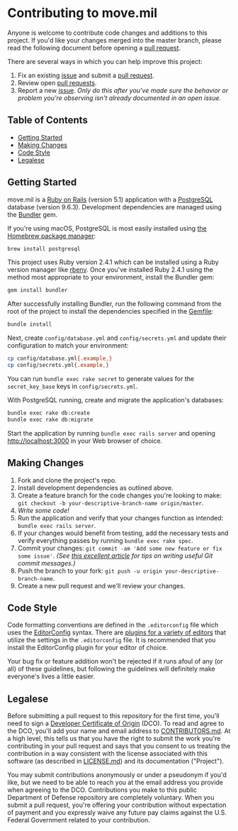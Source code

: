 # Contributing to move.mil

Anyone is welcome to contribute code changes and additions to this project. If you'd like your changes merged into the master branch, please read the following document before opening a [pull request][pulls].

There are several ways in which you can help improve this project:

1. Fix an existing [issue][issues] and submit a [pull request][pulls].
1. Review open [pull requests][pulls].
1. Report a new [issue][issues]. _Only do this after you've made sure the behavior or problem you're observing isn't already documented in an open issue._

## Table of Contents

- [Getting Started](#getting-started)
- [Making Changes](#making-changes)
- [Code Style](#code-style)
- [Legalese](#legalese)

## Getting Started

move.mil is a [Ruby on Rails](http://rubyonrails.org) (version 5.1) application with a [PostgreSQL](https://www.postgresql.org) database (version 9.6.3). Development dependencies are managed using the [Bundler](http://bundler.io/) gem.

If you're using macOS, PostgreSQL is most easily installed using [the Homebrew package manager](https://brew.sh):

```sh
brew install postgresql
```

This project uses Ruby version 2.4.1 which can be installed using a Ruby version manager like [rbenv](https://github.com/rbenv/rbenv). Once you've installed Ruby 2.4.1 using the method most appropriate to your environment, install the Bundler gem:

```sh
gem install bundler
```

After successfully installing Bundler, run the following command from the root of the project to install the dependencies specified in the [Gemfile][gemfile]:

```sh
bundle install
```

Next, create `config/database.yml` and `config/secrets.yml` and update their configuration to match your environment:

```sh
cp config/database.yml{.example,}
cp config/secrets.yml{.example,}
```

You can run `bundle exec rake secret` to generate values for the `secret_key_base` keys in `config/secrets.yml`.

With PostgreSQL running, create and migrate the application's databases:

```sh
bundle exec rake db:create
bundle exec rake db:migrate
```

Start the application by running `bundle exec rails server` and opening [http://localhost:3000](http://localhost:3000) in your Web browser of choice.

## Making Changes

1. Fork and clone the project's repo.
1. Install development dependencies as outlined above.
1. Create a feature branch for the code changes you're looking to make: `git checkout -b your-descriptive-branch-name origin/master`.
1. _Write some code!_
1. Run the application and verify that your changes function as intended: `bundle exec rails server`.
1. If your changes would benefit from testing, add the necessary tests and verify everything passes by running `bundle exec rake spec`.
1. Commit your changes: `git commit -am 'Add some new feature or fix some issue'`. _(See [this excellent article](https://chris.beams.io/posts/git-commit/) for tips on writing useful Git commit messages.)_
1. Push the branch to your fork: `git push -u origin your-descriptive-branch-name`.
1. Create a new pull request and we'll review your changes.

## Code Style

Code formatting conventions are defined in the `.editorconfig` file which uses the [EditorConfig](http://editorconfig.org/) syntax. There are [plugins for a variety of editors](http://editorconfig.org/#download) that utilize the settings in the `.editorconfig` file. It is recommended that you install the EditorConfig plugin for your editor of choice.

Your bug fix or feature addition won't be rejected if it runs afoul of any (or all) of these guidelines, but following the guidelines will definitely make everyone's lives a little easier.

## Legalese

Before submitting a pull request to this repository for the first time, you'll need to sign a [Developer Certificate of Origin](https://developercertificate.org/) (DCO). To read and agree to the DCO, you'll add your name and email address to [CONTRIBUTORS.md][contributors]. At a high level, this tells us that you have the right to submit the work you're contributing in your pull request and says that you consent to us treating the contribution in a way consistent with the license associated with this software (as described in [LICENSE.md][license]) and its documentation ("Project").

You may submit contributions anonymously or under a pseudonym if you'd like, but we need to be able to reach you at the email address you provide when agreeing to the DCO. Contributions you make to this public Department of Defense repository are completely voluntary. When you submit a pull request, you're offering your contribution without expectation of payment and you expressly waive any future pay claims against the U.S. Federal Government related to your contribution.

[contributors]: https://github.com/deptofdefense/move.mil/blob/master/CONTRIBUTORS.md
[gemfile]: https://github.com/deptofdefense/move.mil/blob/master/Gemfile
[issues]: https://github.com/deptofdefense/move.mil/issues
[license]: https://github.com/deptofdefense/move.mil/blob/master/LICENSE.md
[pulls]: https://github.com/deptofdefense/move.mil/pulls
